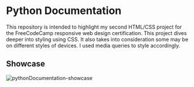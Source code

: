 # Python Documentation
This repository is intended to highlight my second HTML/CSS project for the FreeCodeCamp responsive web design certification. This project dives deeper into styling using CSS. It also takes into consideration some may be on different styles of devices. I used media queries to style accordingly.
<h2>Showcase</h2>

![pythonDocumentation-showcase](https://github.com/jfasoltholmes/pythonDocumentation/assets/149997188/0a9ae3da-775a-40fe-bd62-67c6712e893c)


